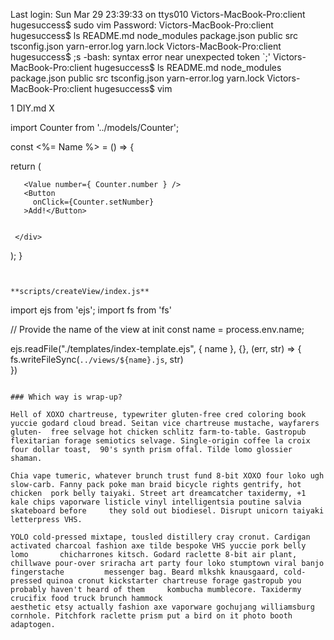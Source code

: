 Last login: Sun Mar 29 23:39:33 on ttys010
Victors-MacBook-Pro:client hugesuccess$ sudo vim
Password:
Victors-MacBook-Pro:client hugesuccess$ ls
README.md node_modules  package.json  public    src   tsconfig.json yarn-error.log  yarn.lock
Victors-MacBook-Pro:client hugesuccess$ ;s
-bash: syntax error near unexpected token `;'
Victors-MacBook-Pro:client hugesuccess$ ls
README.md node_modules  package.json  public    src   tsconfig.json yarn-error.log  yarn.lock
Victors-MacBook-Pro:client hugesuccess$ vim













































 1 DIY.md                                                                                                                                       X 
 
 import Counter from '../models/Counter';
 
 
 const <%= Name %> = () => {
 
   return (
     <div>
 
       <Value number={ Counter.number } />
       <Button
         onClick={Counter.setNumber}
       >Add!</Button>
 
 
     </div>
   );
 }
 ```
 
 
 **scripts/createView/index.js**
 ```
 import ejs from 'ejs';
 import fs from 'fs'
 
 // Provide the name of the view at init
 const name = process.env.name;
 
 ejs.readFile("./templates/index-template.ejs", { name }, {}, (err, str) => {
   fs.writeFileSync(`../views/${name}.js`, str)   
 })
 ```
 
 ### Which way is wrap-up?
 
 Hell of XOXO chartreuse, typewriter gluten-free cred coloring book yuccie godard cloud bread. Seitan vice chartreuse mustache, wayfarers gluten-  free selvage hot chicken schlitz farm-to-table. Gastropub flexitarian forage semiotics selvage. Single-origin coffee la croix four dollar toast,  90's synth prism offal. Tilde lomo glossier shaman.
 
 Chia vape tumeric, whatever brunch trust fund 8-bit XOXO four loko ugh slow-carb. Fanny pack poke man braid bicycle rights gentrify, hot chicken  pork belly taiyaki. Street art dreamcatcher taxidermy, +1 kale chips vaporware listicle vinyl intelligentsia poutine salvia skateboard before     they sold out biodiesel. Disrupt unicorn taiyaki letterpress VHS.
 
 YOLO cold-pressed mixtape, tousled distillery cray cronut. Cardigan activated charcoal fashion axe tilde bespoke VHS yuccie pork belly lomo       chicharrones kitsch. Godard raclette 8-bit air plant, chillwave pour-over sriracha art party four loko stumptown viral banjo fingerstache         messenger bag. Beard mlkshk knausgaard, cold-pressed quinoa cronut kickstarter chartreuse forage gastropub you probably haven't heard of them     kombucha mumblecore. Taxidermy crucifix food truck brunch hammock
 aesthetic etsy actually fashion axe vaporware gochujang williamsburg cornhole. Pitchfork raclette prism put a bird on it photo booth adaptogen.
 

